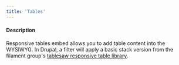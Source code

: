 ```yaml
---
title: 'Tables'
---
```

#### Description
Responsive tables embed allows you to add table content into the WYSIWYG. In Drupal, a filter will apply a basic stack version from the filament group's <a href="https://www.filamentgroup.com/lab/tablesaw.html">tablesaw responsive table library</a>. 